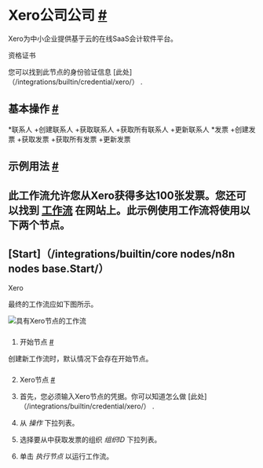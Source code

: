 


 Xero公司公司
 [#](#xero "永久链接")
===================================



 Xero为中小企业提供基于云的在线SaaS会计软件平台。
 




 资格证书
 



 您可以找到此节点的身份验证信息
 [此处]（/integrations/builtin/credential/xero/）
 .
 




 基本操作
 [#](#基本操作 "永久链接")
-----------------------------------------------------------


*联系人
	+创建联系人
	+获取联系人
	+获取所有联系人
	+更新联系人
*发票
	+创建发票
	+获取发票
	+获取所有发票
	+更新发票



 示例用法
 [#](#示例用法 "永久链接")
-----------------------------------------------------



 此工作流允许您从Xero获得多达100张发票。您还可以找到
 [工作流](https://n8n.io/workflows/543) 
 在网站上。此示例使用工作流将使用以下两个节点。
-
 [Start]（/integrations/builtin/core nodes/n8n nodes base.Start/）
 -
 Xero




 最终的工作流应如下图所示。
 



![具有Xero节点的工作流](https://d33wubrfki0l68.cloudfront.net/f287e171f973569319218044786fef0587c98686/aa41b/_images/integrations/builtin/app-nodes/xero/workflow.png)



### 
 1. 开始节点
 [#](#1-start-node "永久链接")



 创建新工作流时，默认情况下会存在开始节点。
 


### 
 2. Xero节点
 [#](#2-exer-node "永久链接")


1. 首先，您必须输入Xero节点的凭据。你可以知道怎么做
 [此处]（/integrations/builtin/credential/xero/）
 .
2. 从
 *操作*
 下拉列表。
3. 选择要从中获取发票的组织
 *组织ID*
 下拉列表。
4. 单击
 *执行节点*
 以运行工作流。




